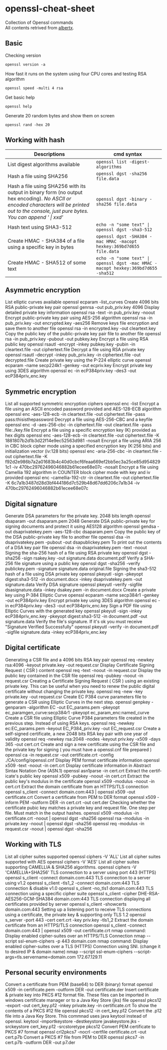 # openssl-cheat-sheet
Collection of Openssl commands  
All contents retrived from [albertx](https://cheatography.com/albertx/cheat-sheets/openssl/).

## Basic
Checking version
```
openssl version -a
```
How fast it runs on the system using four CPU cores and testing RSA algorithm
```
openssl speed -multi 4 rsa
```
Get basic help
```
openssl help
```
Generate 20 random bytes and show them on screen
```
openssl rand -hex 20
```
## Working with hash
Descriptions | cmd syntax |
-------------|------------|
List digest algorithms available | `openssl list -digest-algorithms`
Hash a file using SHA256 | `openssl dgst -sha256 file.data`
Hash a file using SHA256 with its output in binary form (no output hex encoding). _No ASCII or encoded characters will be printed out to the console, just pure bytes. You can append ' \| xxd'_ | `openssl dgst -binary -sha256 file.data`
Hash text using SHA3-512 | `echo -n "some text" \| openssl dgst -sha3-512`
Create HMAC - SHA384 of a file using a specific key in bytes | `openssl dgst -SHA384 -mac HMAC -macopt hexkey:369bd7d655 file.data`
Create HMAC - SHA512 of some text | `echo -n "some text" \| openssl dgst -mac HMAC -macopt hexkey:369bd7d655 -sha512`

## Asymmetric encryption
List elliptic curves available
openssl ecparam -list_­curves
Create 4096 bits RSA public­-pr­ivate key pair
openssl genrsa -out pub_pr­iv.key 4096
Display detailed private key information
openssl rsa -text -in pub_priv.key -noout
Encrypt public-private key pair using AES-256 algorithm
openssl rsa -in pub_priv.key -out encrypted.key -aes256
Remove keys file encryption and save them to another file
openssl rsa -in encrypted.key -out cleartext.key
Copy the public key of the public-private key pair file to another file
openssl rsa -in pub_priv.key -pubout -out pubkey.key
Encrypt a file using RSA public key
openssl rsautl -encrypt -inkey pubkey.key -pubin -in cleartext.file -out ciphertext.file
Decrypt a file using RSA private key
openssl rsautl -decrypt -inkey pub_priv.key -in ciphertext.file -out decrypted.file
Create private key using the P-224 elliptic curve
openssl ecparam -name secp224k1 -genkey -out ecpriv.key
Encrypt private key using 3DES algorithm
openssl ec -in ecP384priv.key -des3 -out ecP384priv_enc.key
## Symmetric encryption
List all supported symmetric encryption ciphers
openssl enc -list
Encrypt a file using an ASCII encoded password provided and AES-128-ECB algorithm
openssl enc -aes-128-ecb -in cleartext.file -out ciphertext.file -pass pass:thisisthepassword
Decrypt a file using AES-256-CBC and a keyfile
openssl enc -d -aes-256-cbc -in ciphertext.file -out cleartext.file -pass file:./key.file
Encrypt a file using a specific encryption key (K) provided as hex digits
openssl enc -aes-128-ecb -in cleartext.file -out ciphertext.file -K 1881807b2d1b3d22f14e9ec52563d981 -nosalt
Encrypt a file using ARIA 256 in CBC block cipher mode using a specified encryption key (K:256 bits) and initialization vector (iv:128 bits)
openssl enc -aria-256-cbc -in cleartext.file -out ciphertext.file -K f92d2e986b7a2a01683b4c40d0cbcf6feaa669ef2bb5ec3a25ce85d9548291c1 -iv 470bc29762496046882b61ecee68e07c -nosalt
Encrypt a file using Camellia 192 algorithm in COUNTER block cipher mode with key and iv provided
openssl enc -camellia-192-ctr -in cleartext.file -out ciphertext.file -K 6c7a1b3487d28d3bf444186d7c529b48d67dd6206c7a1b34 -iv 470bc29762496046882b61ecee68e07c
## Digital signature
Generate DSA parameters for the private key. 2048 bits length
openssl dsaparam -out dsaparam.pem 2048
Generate DSA public-private key for signing documents and protect it using AES128 algorithm
openssl gendsa -out dsaprivatekey.pem -aes-128-cbc dsaparam.pem
Copy the public key of the DSA public-private key file to another file
openssl dsa -in dsaprivatekey.pem -pubout -out dsapublickey.pem
To print out the contents of a DSA key pair file
openssl dsa -in dsaprivatekey.pem -text -noout
Signing the sha-256 hash of a file using RSA private key
openssl dgst -sha256 -sign rsakey.key -out signature.data document.pdf
Verify a SHA-256 file signature using a public key
openssl dgst -sha256 -verify publickey.pem -signature signature.data original.file
Signing the sha3-512 hash of a file using DSA private key
openssl pkeyutl -sign -pkeyopt digest:sha3-512 -in document.docx -inkey dsaprivatekey.pem -out signature.data
Verify DSA signature
openssl pkeyutl -verify -sigfile dsasignature.data -inkey dsakey.pem -in document.docx
Create a private key using P-384 Elliptic Curve
openssl ecparam -name secp384r1 -genkey -out ecP384priv.key
Encrypt private key using 3DES algorithm
openssl ec -in ecP384priv.key -des3 -out ecP384priv_enc.key
Sign a PDF file using Elliptic Curves with the generated key
openssl pkeyutl -sign -inkey ecP384priv_enc.key -pkeyopt digest:sha3-512 -in document.pdf -out signature.data
Verify the file's signature. If it's ok you must receive "Signature Verified Successfully"
openssl pkeyutl -verify -in document.pdf -sigfile signature.data -inkey ecP384priv_enc.key
## Digital certificate
Generating a CSR file and a 4096 bits RSA key pair
openssl req -newkey rsa:4096 -keyout private.key -out request.csr
Display Certificate Signing Request ( CSR ) content
openssl req -text -noout -in request.csr
Display the public key contained in the CSR file
openssl req -pubkey -noout -in request.csr
Creating a Certificate Signing Request ( CSR ) using an existing private key. This can be useful when you need to renew the public digital certificate without changing the private key.
openssl req -new -key private.key -out request.csr
Create EC P384 curve parameters file to generate a CSR using Elliptic Curves in the next step.
openssl genpkey -genparam -algorithm EC -out EC_params.pem -pkeyopt ec_paramgen_curve:secp384r1 -pkeyopt ec_param_enc:named_curve
Create a CSR file using Elliptic Curve P384 parameters file created in the previous step. Instead of using RSA keys.
openssl req -newkey ec:EC_params.pem -keyout EC_P384_priv.key -out EC_request.csr
Create a self-signed certificate, a new 2048 bits RSA key pair with one year of validity
openssl req -newkey rsa:2048 -nodes -keyout priv.key -x509 -days 365 -out cert.crt
Create and sign a new certificate using the CSR file and the private key for signing ( you must have a openssl.cnf file prepared )
openssl ca -in request.csr -out certificate.crt -config ./CA/config/openssl.cnf
Display PEM format certif­icate information
openssl x509 -text -noout -in cert.crt
Display certificate information in Abstract Sintax Notation One (ASN.1)
openssl asn1parse -in cert.crt
Extract the certif­icate's public key
openssl x509 -pubkey -noout -in cert.crt
Extract the public key's modulus in the certificate
openssl x509 -modulus -noout -in cert.crt
Extract the domain certificate from an HTTPS/TLS connection
openssl s_client -connect domain.com:443 | openssl x509 -out certificate.crt
Convert a certificate from PEM to DER format
openssl x509 -inform PEM -outform DER -in cert.crt -out cert.der
Checking whether the certificate pubic key matches a private key and request file. One step per file. Must match in the output hashes.
openssl x509 -modulus -in certificate.crt -noout | openssl dgst -sha256
openssl rsa -modulus -in private.key -noout | openssl dgst -sha256
openssl req -modulus -in request.csr -noout | openssl dgst -sha256
## Working with TLS
List all cipher suites supported
openssl ciphers -V 'ALL'
List all cipher suites supported with AES
openssl ciphers -V 'AES'
List all cipher suites supporting CAMELLIA & SHA256 algorithms.
openssl ciphers -V 'CAMELLIA+SHA256'
TLS connection to a server using port 443 (HTTPS)
openssl s_client -connect domain.com:443
TLS connection to a server using v1.2
openssl s_client -tls1_2 -connect domain.com:443
TLS connection & disable v1.0
openssl s_client -no_tls1 domain.com:443
TLS connection using a specific cipher suite
openssl s_client -cipher DHE-RSA-AES256-GCM-SHA384 domain.com:443
TLS connection displaying all certificates provided by server
openssl s_client -showcerts domain.com:443
Setting up a listening port to receive TLS connections using a certificate, the private key & supporting only TLS 1.2
openssl s_server -port 443 -cert cert.crt -key priv.key -tls1_2
Extract the domain certificate from an HTTPS/TLS connection
openssl s_client -connect domain.com:443 | openssl x509 -out certificate.crt
nmap command: Display enabled cipher-suites over an HTTPS/TLS Connection
nmap --script ssl-enum-ciphers -p 443 domain.com
nmap command: Display enabled cipher-suites over a TLS (HTTPS) Connection using SNI. (change it to desired IP & domain name)
nmap --script ssl-enum-ciphers --script-args=tls.servername=domain.com 172.67.129.11
## Personal security environments
Convert a certif­icate from PEM (base64) to DER (binary) format
openssl x509 -in certif­ica­te.pem -outform DER -out certif­ica­te.der
Insert certificate & private key into PKCS #12 format file. These files can be imported in windows certificate manager or to a Java Key Store (jks) file
openssl pkcs12 -export -out cert_key.p12 -inkey private.key -in certificate.crt
To show the contents of a PKCS #12 file
openssl pkcs12 -in cert_k­ey.p12
Convert the .p12 file into a Java Key Store. This commnad uses java keytool instead of openssl.
keytool -importkeystore -destkeystore javakeystore.jks -srckeystore cert_key.p12 -srcstoretype pkcs12
Convert PEM certificate to PKCS #7 format
openssl crl2pkcs7 -nocrl -certfile certificate.crt -out cert.p7b
Convert a PKCS #7 file from PEM to DER
openssl pkcs7 -in cert.p7b -outform DER -out p7.der
